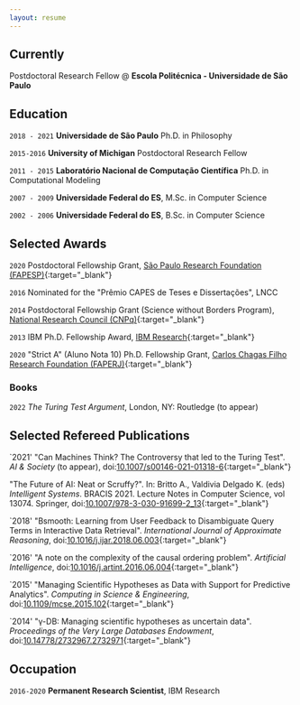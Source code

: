```yaml
---
layout: resume
---
```

## Currently

Postdoctoral Research Fellow @ __Escola Politécnica - Universidade de São Paulo__

## Education

`2018 - 2021`
__Universidade de São Paulo__
Ph.D. in Philosophy

`2015-2016`
__University of Michigan__
Postdoctoral Research Fellow 

`2011 - 2015`
__Laboratório Nacional de Computação Científica__
Ph.D. in Computational Modeling 

`2007 - 2009`
__Universidade Federal do ES__, 
M.Sc. in Computer Science

`2002 - 2006`
__Universidade Federal do ES__, 
B.Sc. in Computer Science


## Selected Awards

`2020`
Postdoctoral Fellowship Grant, [São Paulo Research Foundation (FAPESP)](http://fapesp.br/en/postdoc){:target="_blank"}

`2016`
Nominated for the "Prêmio CAPES de Teses e Dissertações", LNCC

`2014`
Postdoctoral Fellowship Grant (Science without Borders Program), [National Research Council (CNPq)](www.cnpq.br){:target="_blank"}

`2013`
IBM Ph.D. Fellowship Award, [IBM Research](http://www.research.ibm.com/university/awards/fellowships.html){:target="_blank"}

`2020`
"Strict A" (Aluno Nota 10) Ph.D. Fellowship Grant, [Carlos Chagas Filho Research Foundation (FAPERJ)](www.faperj.br){:target="_blank"}

### Books

`2022`
_The Turing Test Argument_, London, NY: Routledge (to appear) 

## Selected Refereed Publications

`2021'
"Can Machines Think? The Controversy that led to the Turing Test". _AI & Society_ (to appear), doi:[10.1007/s00146-021-01318-6](http://doi.org/10.1007/s00146-021-01318-6){:target="_blank"}

"The Future of AI: Neat or Scruffy?". In: Britto A., Valdivia Delgado K. (eds) _Intelligent Systems_. BRACIS 2021. Lecture Notes in Computer Science, vol 13074. Springer, doi:[10.1007/978-3-030-91699-2_13](https://doi.org/10.1007/978-3-030-91699-2_13){:target="_blank"}

`2018'
"Bsmooth: Learning from User Feedback to Disambiguate Query Terms in Interactive Data Retrieval". _International Journal of Approximate Reasoning_, doi:[10.1016/j.ijar.2018.06.003](https://doi.org/10.1016/j.ijar.2018.06.003){:target="_blank"}

`2016'
"A note on the complexity of the causal ordering problem". _Artificial Intelligence_, doi:[10.1016/j.artint.2016.06.004](https://doi.org/10.1016/j.artint.2016.06.004){:target="_blank"}

`2015'
"Managing Scientific Hypotheses as Data with Support for Predictive Analytics". _Computing in Science & Engineering_, doi:[10.1109/mcse.2015.102](https://doi.org/10.1109/mcse.2015.102){:target="_blank"}

`2014'
"γ-DB: Managing scientific hypotheses as uncertain data". _Proceedings of the Very Large Databases Endowment_, doi:[10.14778/2732967.2732971](http://doi.org/10.14778/2732967.2732971){:target="_blank"}


<!-- A list is also available [online](https://scholar.google.com/citations?user=udofaJwAAAAJ){:target="_blank"} -->


## Occupation

`2016-2020`
__Permanent Research Scientist__, IBM Research 



<!-- ### Footer

Last updated: Dec 2021 -->


